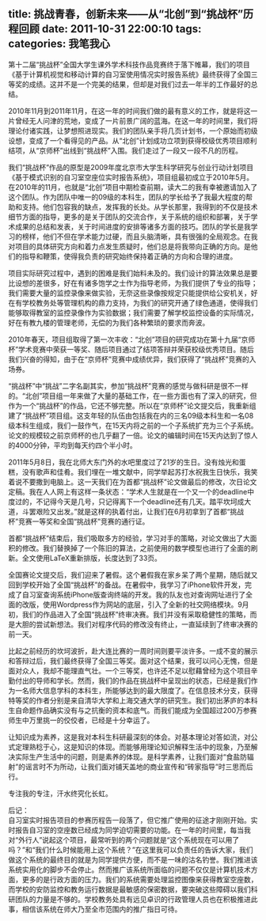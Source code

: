 title: 挑战青春，创新未来——从“北创”到“挑战杯”历程回顾
date: 2011-10-31 22:00:10
tags:
categories: 我笔我心
---

第十二届“挑战杯”全国大学生课外学术科技作品竞赛终于落下帷幕，我们的项目《基于计算机视觉和移动计算的自习室使用情况实时报告系统》最终获得了全国三等奖的成绩。这并不是一个完美的结果，但却是对我们过去一年半的工作最好的总结。

2010年11月到2011年11月，在这一年的时间我们做的最有意义的工作，就是将这一片曾经无人问津的荒地，变成了一片前景广阔的蓝海。在这一年的时间里，我们将理论付诸实践，让梦想照进现实。我们的团队亲手将几页计划书，一个原始而初级设想，变成了一个看得见的产品。从“北创”计划成功立项到获得校级优秀项目顺利结项，从“京师杯”出线到“挑战杯”入围。我们走过了一段又一段不凡的历程。 

<!--more-->

我们“挑战杯”作品的原型是2009年度北京市大学生科学研究与创业行动计划项目《基于模式识别的自习室空座位实时报告系统》，项目组最初成立于2010年5月。在2010年的11月，也就是“北创”项目中期检查前期，读大二的我有幸被邀请加入了这个团队。作为团队中唯一的09级的本科生，团队的学长给予了我最大程度的帮助和支持。他们包容我的缺点，发挥我的长处。从学长那里，我得到的不仅是技术细节方面的指导，更多的是关于团队的交流合作，关于系统的组织和部署，关于学术成果的总结和发表，关于时间进度的安排等诸多方面的技巧。团队的学长是我学习的榜样，他们不但在学术能力过硬，而且头脑清晰，具有很强的全局观念。在我对项目的具体研究方向和着力点发生质疑时，他们总是将我带向正确的方向。是他们的指导和鞭策，使得我负责的研究始终保持着正确的方向和合理的进度。

项目实际研究过程中，遇到的困难是我们始料未及的。我们设计的算法效果总是要比设想的差很多，好在有诸多饱学之士作为指导老师，为我们提供了专业的指导；我们需要大量的监控录像来做实验，无奈这些录像按规定只能提供给公安机关，好在有学校教务处等管理机构的鼎力支持，为我们的研究开通了绿色通道，使得我们能够取得教室的监控录像作为实验数据；我们需要了解学校监控设备的实际情况，好在有教九楼的管理老师，无偿的为我们各种繁琐的要求而奔波。

2010年春天，项目组取得了第一次丰收：“北创”项目的研究成功在第十九届“京师杯”学术竞赛中荣获一等奖、随后项目通过了结项答辩并荣获校级优秀项目。随后我们兴奋的得知，由于在“京师杯”竞赛中成绩优异，我们获得了“挑战杯”竞赛的入场券。

“挑战杯”中“挑战”二字名副其实，参加“挑战杯”竞赛的感觉与做科研是很不一样的。“北创”项目组一年来做了大量的基础工作，在一些方面也有了深入的研究，但作为一个“挑战杯”的作品，它还不够完整。所以在“京师杯”论文提交后，我重新组建了“挑战杯”项目组。这支年轻的队伍由包括我在内的三名09级本科生和一名08级本科生组成，我们一鼓作气，在15天内将之前的一个子系统扩充为三个子系统。论文的规模较之前京师杯的也几乎翻了一倍。论文的编辑时间在15天内达到了惊人的4000分钟，平均到每天约四个半小时。

2011年5月8日，我在北师大东门外的水吧里度过了21岁的生日。没有烛光和蛋糕，没有歌声和佳肴。我们埋在一堆文献中，同学举起苏打水祝我生日快乐，我笑着说不要撒到电脑上。这一天我们在为首都“挑战杯”论文做最后的修改，次日论文定稿。我在人人网上有这样一条状态：“学术人生就是在一个又一个的deadline中度过的，不记得今天是几号，只记得离下一个deadline还有几天。踏平坎坷成大道，斗罢艰险又出发。”就是这样的执着付出，让我们在6月初拿到了首都“挑战杯”竞赛一等奖和全国“挑战杯”竞赛的通行证。

首都“挑战杯”结束后，我们吸取多方的经验，学习对手的策略，对论文做出了大面积的修改。我们替换掉了一个陈旧的算法，之前使用的数学模型也进行了全面的刷新。全文使用LaTeX重新排版，长度达到了33页。

全国赛论文提交后，我们迎来了暑假。这个暑假我在家乡呆了两个星期，随后就又回到学校开始了全国“挑战杯”的备战。在暑假中，我学习了iPhone软件开发，完成了自习室查询系统iPhone版查询终端的开发。我的队友也对查询网址进行了全面的改版，使用Wordpress作为网站的底层，引入了全新的社交网络模块。9月初，我们的作品进入了全国“挑战杯”终审决赛。我们并没有采取稳健性的策略，而是大胆的尝试新想法。我们对程序代码的修改没有终止，一直延续到了终审决赛的前一天。

比起之前经历的坎坷波折，赴大连比赛的一周时间则要平淡许多。一成不变的展示和答辩过后，我们最终获得了全国三等奖。面对这个结果，我可以问心无愧，但是面对众人，我却不能理直气壮。一个三等奖，也许还不足以慰藉曾经为这个项目辛勤付出的导师和学长。然而，我们的作品在挑战杯中呈现出的状态，已经是我们作为一名师大信息学科的本科生，所能够达到的最大限度了。在信息技术分支，获得特等奖的作者分别是来自清华大学和上海交通大学的研究生。我们初出茅庐的本科生自命题作品确实没有与之抗衡的资本和底气。而我们能成为全国超过200万参赛师生中万里挑一的佼佼者，已经是十分幸运了。

让知识成为素养，这是我对本科生科研最深刻的体会。对基本理论对答如流，对公式定理熟稔于心，这是知识的体现。而能够用理论知识解释生活中的现象，乃至解决实际生产生活中的问题，则是素养的体现。是科学素养，让我们面对“食盐防辐射”的谣言时不为所动，让我们面对铺天盖地的商业宣传和“砖家指导”时三思而后行。

专注我的专注，汗水终究化长虹。

后记：  
自习室实时报告项目的参赛历程告一段落了，但它推广使用的征途才刚刚开始。实时报告自习室的空座数已经成为同学迫切需要的功能。在一年的时间里，每当我对“外行人”说起这个项目，最常听到的两个问题就是“这个系统现在可以用了吗？”和“我们什么时候能用上这个系统？”在这里我可以负责任的告诉大家，我们做这个系统的最终目的就是为同学提供方便，而不是一味的沽名钓誉。我们推进该系统实用化的脚步不会停止。然而推广该系统所面临的问题不仅仅是计算机技术方面，更多的是行政方面的压力。我们的系统需要处理监控图像来获得教室空座数，而学校的安防监控和教务运行数据是最敏感的保密数据，要突破这些障碍以我们科研团队的力量是不够的。学校教务处具有远见卓识的行政管理人员也在积极推进此事，相信该系统在师大乃至全市范围内的推广指日可待。